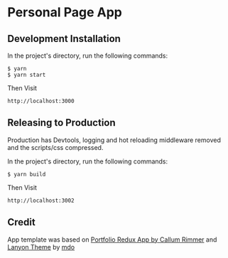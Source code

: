 # Personal Page App

## Development Installation

In the project's directory, run the following commands:

```
$ yarn
$ yarn start
```

Then Visit

```
http://localhost:3000
```

## Releasing to Production

Production has Devtools, logging and hot reloading middleware removed and the scripts/css compressed.

In the project's directory, run the following commands:

```
$ yarn build
```

Then Visit

```
http://localhost:3002
```

## Credit

App template was based on [Portfolio Redux App by Callum Rimmer](https://github.com/caljrimmer/portfolio-redux-app) and [Lanyon Theme](https://github.com/poole/lanyon) by [mdo](https://github.com/mdo)
